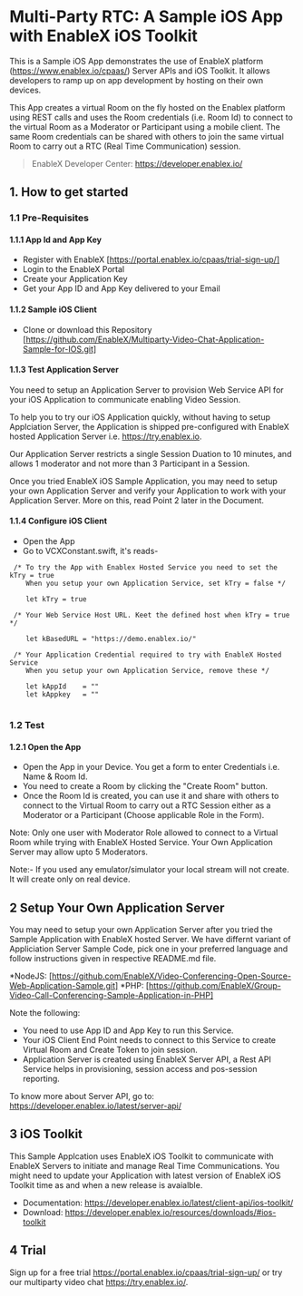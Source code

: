 # Multi-Party RTC: A Sample iOS App with EnableX iOS Toolkit

This is a Sample iOS App demonstrates the use of EnableX platform (https://www.enablex.io/cpaas/) Server APIs and iOS Toolkit.  It allows developers to ramp up on app development by hosting on their own devices. 

This App creates a virtual Room on the fly  hosted on the Enablex platform using REST calls and uses the Room credentials (i.e. Room Id) to connect to the virtual Room as a Moderator or Participant using a mobile client.  The same Room credentials can be shared with others to join the same virtual Room to carry out a RTC (Real Time Communication) session. 

> EnableX Developer Center: https://developer.enablex.io/


## 1. How to get started

### 1.1 Pre-Requisites

#### 1.1.1 App Id and App Key 

* Register with EnableX [https://portal.enablex.io/cpaas/trial-sign-up/] 
* Login to the EnableX Portal
* Create your Application Key
* Get your App ID and App Key delivered to your Email


#### 1.1.2 Sample iOS Client 

* Clone or download this Repository [https://github.com/EnableX/Multiparty-Video-Chat-Application-Sample-for-IOS.git] 


#### 1.1.3 Test Application Server

You need to setup an Application Server to provision Web Service API for your iOS Application to communicate enabling Video Session. 

To help you to try our iOS Application quickly, without having to setup Applciation Server, the Application is shipped pre-configured with EnableX hosted Application Server i.e. https://try.enablex.io. 

Our Application Server restricts a single Session Duation to 10 minutes, and allows 1 moderator and not more than 3 Participant in a Session.

Once you tried EnableX iOS Sample Application, you may need to setup your own  Application Server and verify your Application to work with your Application Server.  More on this, read Point 2 later in the Document.

#### 1.1.4 Configure iOS Client 

* Open the App
* Go to VCXConstant.swift, it's reads- 

``` 
 /* To try the App with Enablex Hosted Service you need to set the kTry = true
    When you setup your own Application Service, set kTry = false */
    
    let kTry = true

 /* Your Web Service Host URL. Keet the defined host when kTry = true */
    
    let kBasedURL = "https://demo.enablex.io/"
     
 /* Your Application Credential required to try with EnableX Hosted Service
    When you setup your own Application Service, remove these */
    
    let kAppId    = ""
    let kAppkey   = ""
 
 ```
 
### 1.2 Test

#### 1.2.1 Open the App

* Open the App in your Device. You get a form to enter Credentials i.e. Name & Room Id.
* You need to create a Room by clicking the "Create Room" button.
* Once the Room Id is created, you can use it and share with others to connect to the Virtual Room to carry out a RTC Session either as a Moderator or a Participant (Choose applicable Role in the Form).

Note: Only one user with Moderator Role allowed to connect to a Virtual Room while trying with EnableX Hosted Service. Your Own Application Server may allow upto 5 Moderators. 

Note:- If you used any emulator/simulator your local stream will not create. It will create only on real device.

  
## 2 Setup Your Own Application Server

You may need to setup your own Application Server after you tried the Sample Application with EnableX hosted Server. We have differnt variant of Appliciation Server Sample Code, pick one in your preferred language and follow instructions given in respective README.md file.

*NodeJS: [https://github.com/EnableX/Video-Conferencing-Open-Source-Web-Application-Sample.git]
*PHP: [https://github.com/EnableX/Group-Video-Call-Conferencing-Sample-Application-in-PHP]

Note the following:

* You need to use App ID and App Key to run this Service.
* Your iOS Client End Point needs to connect to this Service to create Virtual Room and Create Token to join session.
* Application Server is created using EnableX Server API, a Rest API Service helps in provisioning, session access and pos-session reporting.  

To know more about Server API, go to:
https://developer.enablex.io/latest/server-api/

## 3 iOS Toolkit

This Sample Applcation uses EnableX iOS Toolkit to communicate with EnableX Servers to initiate and manage Real Time Communications. You might need to update your Application with latest version of EnableX iOS Toolkit time as and when a new release is avaialble.  

* Documentation: https://developer.enablex.io/latest/client-api/ios-toolkit/
* Download: https://developer.enablex.io/resources/downloads/#ios-toolkit


## 4 Trial

Sign up for a free trial https://portal.enablex.io/cpaas/trial-sign-up/ or try our multiparty video chat https://try.enablex.io/.
